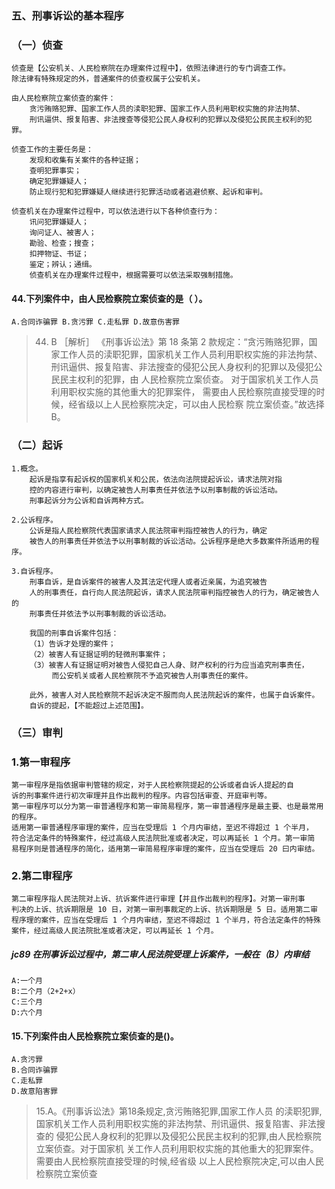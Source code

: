 ### 五、刑事诉讼的基本程序
### （一）侦查
    侦查是【公安机关、人民检察院在办理案件过程中】，依照法律进行的专门调查工作。
    除法律有特殊规定的外，普通案件的侦查权属于公安机关。

    由人民检察院立案侦查的案件：
        贪污贿赂犯罪、国家工作人员的渎职犯罪、国家工作人员利用职权实施的非法拘禁、
        刑讯逼供、报复陷害、非法搜查等侵犯公民人身权利的犯罪以及侵犯公民民主权利的犯罪。

    侦查工作的主要任务是：
        发现和收集有关案件的各种证据；
        查明犯罪事实；
        确定犯罪嫌疑人；
        防止现行犯和犯罪嫌疑人继续进行犯罪活动或者逃避侦察、起诉和审判。
        
    侦查机关在办理案件过程中，可以依法进行以下各种侦查行为：
        讯问犯罪嫌疑人；
        询问证人、被害人；
        勘验、检查；搜查；
        扣押物证、书证；
        鉴定；辨认；通缉。
        侦查机关在办理案件过程中，根据需要可以依法采取强制措施。

#### 44.下列案件中，由人民检察院立案侦查的是（ ）。
    A.合同诈骗罪 B.贪污罪 C.走私罪 D.故意伤害罪
>   44. B ［解析］ 《刑事诉讼法》第 18 条第 2 款规定：“贪污贿赂犯罪，国
    家工作人员的渎职犯罪，国家机关工作人员利用职权实施的非法拘禁、刑讯逼供、报复陷害、非法搜查的侵犯公民人身权利的犯罪以及侵犯公民民主权利的犯罪，由
    人民检察院立案侦查。 对于国家机关工作人员利用职权实施的其他重大的犯罪案件，
    需要由人民检察院直接受理的时候，经省级以上人民检察院决定，可以由人民检察
    院立案侦查。”故选择 B。
        
### （二）起诉
    1.概念。
        起诉是指享有起诉权的国家机关和公民，依法向法院提起诉讼，请求法院对指
        控的内容进行审判，以确定被告人刑事责任并依法予以刑事制裁的诉讼活动。
        刑事起诉分为公诉和自诉两种方式。
        
    2.公诉程序。
        公诉是指人民检察院代表国家请求人民法院审判指控被告人的行为，确定
        被告人的刑事责任并依法予以刑事制裁的诉讼活动。公诉程序是绝大多数案件所适用的程序。
        
    3.自诉程序。
        刑事自诉，是自诉案件的被害人及其法定代理人或者近亲属，为追究被告
        人的刑事责任，自行向人民法院起诉，请求人民法院审判指控被告人的行为，确定被告人的
        刑事责任并依法予以刑事制裁的诉讼活动。
        
        我国的刑事自诉案件包括：
        （1）告诉才处理的案件；
        （2）被害人有证据证明的轻微刑事案件；
        （3）被害人有证据证明对被告人侵犯自己人身、财产权利的行为应当追究刑事责任，
             而公安机关或者人民检察院不予追究被告人刑事责任的案件。
             
        此外，被害人对人民检察院不起诉决定不服而向人民法院起诉的案件，也属于自诉案件。
        自诉的提起，【不能超过上述范围】。

### （三）审判
### 1.第一审程序
    第一审程序是指依据审判管辖的规定，对于人民检察院提起的公诉或者自诉人提起的自
    诉的刑事案件进行初次审理并且作出裁判的程序。内容包括审查、开庭审判等。
    第一审程序可以分为第一审普通程序和第一审简易程序，第一审普通程序是最主要、也是最常用的程序。
    适用第一审普通程序审理的案件，应当在受理后 1 个月内审结，至迟不得超过 1 个半月，
    符合法定条件的特殊案件，经过高级人民法院批准或者决定，可以再延长 1 个月。第一审简
    易程序则是普通程序的简化，适用第一审简易程序审理的案件，应当在受理后 20 曰内审结。
    
### 2.第二审程序
    第二审程序指人民法院对上诉、抗诉案件进行审理【并且作出裁判的程序】。对第一审刑事
    判决的上诉、抗诉期限是 10 日，对第一审刑事裁定的上诉、抗诉期限是 5 日。适用第二审
    程序理的案件，应当在受理后 1 个月内审结，至迟不得超过 1 个半月，符合法定条件的特殊
    案件，经过高级人民法院批准或者决定，可以再延长 1 个月。
    
##### jc89 在刑事诉讼过程中，第二审人民法院受理上诉案件，一般在（B）内审结
    A:一个月
    B:二个月（2+2+x）
    C:三个月
    D:六个月

#### 15.下列案件由人民检察院立案侦查的是()。
    A.贪污罪
    B.合同诈骗罪
    C.走私罪
    D.故意陷害罪
>   15.A。《刑事诉讼法》第18条规定,贪污贿赂犯罪,国家工作人员
    的渎职犯罪,国家机关工作人员利用职权实施的非法拘禁、刑讯逼供、报复陷害、非法搜查的
    侵犯公民人身权利的犯罪以及侵犯公民民主权利的犯罪,由人民检察院立案侦查。对于国家机
    关工作人员利用职权实施的其他重大的犯罪案件。需要由人民检察院直接受理的时候,经省级
    以上人民检察院决定,可以由人民检察院立案侦查    